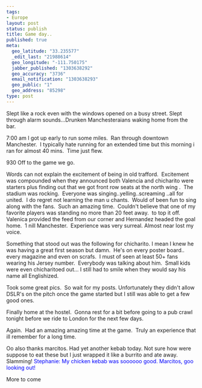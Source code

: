 ```yaml
--- 
tags: 
- Europe
layout: post
status: publish
title: Game day..
published: true
meta: 
  geo_latitude: "33.235577"
  _edit_last: "21988614"
  geo_longitude: "-111.750175"
  jabber_published: "1303638292"
  geo_accuracy: "3736"
  email_notification: "1303638293"
  geo_public: "1"
  geo_address: "85298"
type: post
---
```

Slept like a rock even with the windows opened on a busy street. Slept through alarm sounds...Drunken Manchesteraians waking home from the bar.

7:00 am
I got up early to run some miles.  Ran through downtown Manchester.  I typically hate running for an extended time but this morning i ran for almost 40 mins.  Time just flew.

930
Off to the game we go.

Words can not explain the excitement of being in old trafford.  Excitement was compounded when they announced both Valencia and chicharito were starters plus finding out that we got front row seats at the north wing .  The stadium was rocking.  Everyone was singing..yelling..screaming ..all for united.  I do regret not learning the man u chants.  Would of been fun to sing along with the fans.  Such an amazing time.  Couldn't believe that one of my favorite players was standing no more than 20 feet away.  to top it off. Valenica provided the feed from our corner and Hernandez headed the goal home.  1 nill Manchester.  Experience was very surreal. Almost near lost my voice.

Something that stood out was the following for chicharito. I mean I knew he was having a great first season but damn.  He's on every poster board.. every magazine and even on scrafs.  I must of seen at least 50+ fans wearing his Jersey number.  Everybody was talking about him.  Small kids were even chicharitoed out... I still had to smile when they would say his name all Englishized.

Took some great pics.  So wait for my posts. Unfortunately they didn't allow DSLR's on the pitch once the game started but I still was able to get a few good ones.

Finally home at the hostel.  Gonna rest for a bit before going to a pub crawl tonight before we ride to London for the next few days.

Again.  Had an amazing amazing time at the game.  Truly an experience that ill remember for a long time.

Oo also thanks marcitos. Had yet another kebab today. Not sure how were suppose to eat these but I just wrapped it like a burrito and ate away.  Slamming! <span style="color:#0000ff;">Stephanie: My chicken kebab was soooooo good. Marcitos, goo looking out!</span>

More to come
